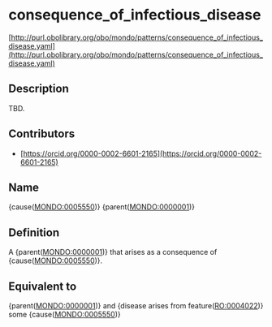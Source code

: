# consequence_of_infectious_disease 

[http://purl.obolibrary.org/obo/mondo/patterns/consequence_of_infectious_disease.yaml](http://purl.obolibrary.org/obo/mondo/patterns/consequence_of_infectious_disease.yaml)
## Description 

TBD.
## Contributors 
* [https://orcid.org/0000-0002-6601-2165](https://orcid.org/0000-0002-6601-2165) 
## Name 

{cause\([MONDO:0005550](http://purl.obolibrary.org/obo/MONDO_0005550)\)} {parent\([MONDO:0000001](http://purl.obolibrary.org/obo/MONDO_0000001)\)}

## Definition 

A {parent\([MONDO:0000001](http://purl.obolibrary.org/obo/MONDO_0000001)\)} that arises as a consequence of {cause\([MONDO:0005550](http://purl.obolibrary.org/obo/MONDO_0005550)\)}.

## Equivalent to 

{parent\([MONDO:0000001](http://purl.obolibrary.org/obo/MONDO_0000001)\)} and {disease arises from feature\([RO:0004022](http://purl.obolibrary.org/obo/RO_0004022)\)} some {cause\([MONDO:0005550](http://purl.obolibrary.org/obo/MONDO_0005550)\)}


